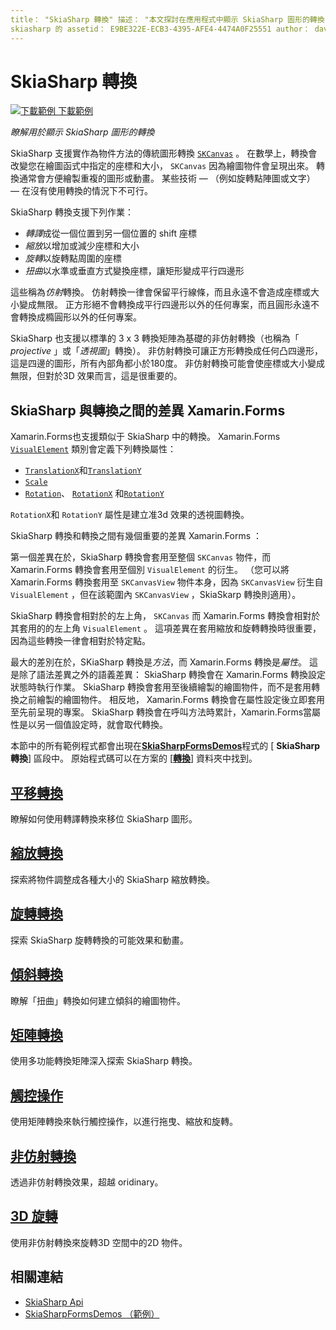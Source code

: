 ```yaml
---
title： "SkiaSharp 轉換" 描述： "本文探討在應用程式中顯示 SkiaSharp 圖形的轉換 Xamarin.Forms ，並使用範例程式碼示範這項功能。
skiasharp 的 assetid： E9BE322E-ECB3-4395-AFE4-4474A0F25551 author： davidbritch ms-chap： dabritch ms. date： 03/10/2017 no-loc： [ Xamarin.Forms ，]，-. Xamarin.Essentials
---
```


# <a name="skiasharp-transforms"></a>SkiaSharp 轉換

[![下載範例 ](~/media/shared/download.png) 下載範例](https://docs.microsoft.com/samples/xamarin/xamarin-forms-samples/skiasharpforms-demos)

_瞭解用於顯示 SkiaSharp 圖形的轉換_

SkiaSharp 支援實作為物件方法的傳統圖形轉換 [`SKCanvas`](xref:SkiaSharp.SKCanvas) 。 在數學上，轉換會改變您在繪圖函式中指定的座標和大小， `SKCanvas` 因為繪圖物件會呈現出來。 轉換通常會方便繪製重複的圖形或動畫。 某些技術 &mdash; （例如旋轉點陣圖或文字） &mdash; 在沒有使用轉換的情況下不可行。

SkiaSharp 轉換支援下列作業：

- *轉譯*成從一個位置到另一個位置的 shift 座標
- *縮放*以增加或減少座標和大小
- *旋轉*以旋轉點周圍的座標
- *扭曲*以水準或垂直方式變換座標，讓矩形變成平行四邊形

這些稱為*仿射*轉換。 仿射轉換一律會保留平行線條，而且永遠不會造成座標或大小變成無限。 正方形絕不會轉換成平行四邊形以外的任何專案，而且圓形永遠不會轉換成橢圓形以外的任何專案。

SkiaSharp 也支援以標準的 3 x 3 轉換矩陣為基礎的非仿射轉換（也稱為「 *projective* 」或「*透視圖*」轉換）。 非仿射轉換可讓正方形轉換成任何凸四邊形，這是四邊的圖形，所有內部角都小於180度。 非仿射轉換可能會使座標或大小變成無限，但對於3D 效果而言，這是很重要的。

## <a name="differences-between-skiasharp-and-xamarinforms-transforms"></a>SkiaSharp 與轉換之間的差異 Xamarin.Forms

Xamarin.Forms也支援類似于 SkiaSharp 中的轉換。 Xamarin.Forms [`VisualElement`](xref:Xamarin.Forms.VisualElement) 類別會定義下列轉換屬性：

- [`TranslationX`](xref:Xamarin.Forms.VisualElement.TranslationX)和[`TranslationY`](xref:Xamarin.Forms.VisualElement.TranslationY)
- [`Scale`](xref:Xamarin.Forms.VisualElement.Scale)
- [`Rotation`](xref:Xamarin.Forms.VisualElement.Rotation)、 [`RotationX`](xref:Xamarin.Forms.VisualElement.RotationX) 和[`RotationY`](xref:Xamarin.Forms.VisualElement.RotationY)

`RotationX`和 `RotationY` 屬性是建立准3d 效果的透視圖轉換。

SkiaSharp 轉換和轉換之間有幾個重要的差異 Xamarin.Forms ：

第一個差異在於，SkiaSharp 轉換會套用至整個 `SKCanvas` 物件，而 Xamarin.Forms 轉換會套用至個別 `VisualElement` 的衍生。 （您可以將 Xamarin.Forms 轉換套用至 `SKCanvasView` 物件本身，因為 `SKCanvasView` 衍生自 `VisualElement` ，但在該範圍內 `SKCanvasView` ，SkiaSkarp 轉換則適用）。

SkiaSharp 轉換會相對於的左上角， `SKCanvas` 而 Xamarin.Forms 轉換會相對於其套用的的左上角 `VisualElement` 。 這項差異在套用縮放和旋轉轉換時很重要，因為這些轉換一律會相對於特定點。

最大的差別在於，SKiaSharp 轉換是*方法*，而 Xamarin.Forms 轉換是*屬性*。 這是除了語法差異之外的語義差異： SkiaSharp 轉換會在 Xamarin.Forms 轉換設定狀態時執行作業。 SkiaSharp 轉換會套用至後續繪製的繪圖物件，而不是套用轉換之前繪製的繪圖物件。 相反地， Xamarin.Forms 轉換會在屬性設定後立即套用至先前呈現的專案。 SkiaSharp 轉換會在呼叫方法時累計，Xamarin.Forms當屬性是以另一個值設定時，就會取代轉換。

本節中的所有範例程式都會出現在[**SkiaSharpFormsDemos**](https://docs.microsoft.com/samples/xamarin/xamarin-forms-samples/skiasharpforms-demos)程式的 [ **SkiaSharp 轉換**] 區段中。 原始程式碼可以在方案的 [[**轉換**](https://github.com/xamarin/xamarin-forms-samples/tree/master/SkiaSharpForms/Demos/Demos/SkiaSharpFormsDemos/Transforms)] 資料夾中找到。

## <a name="the-translate-transform"></a>[平移轉換](translate.md)

瞭解如何使用轉譯轉換來移位 SkiaSharp 圖形。

## <a name="the-scale-transform"></a>[縮放轉換](scale.md)

探索將物件調整成各種大小的 SkiaSharp 縮放轉換。

## <a name="the-rotate-transform"></a>[旋轉轉換](rotate.md)

探索 SkiaSharp 旋轉轉換的可能效果和動畫。

## <a name="the-skew-transform"></a>[傾斜轉換](skew.md)

瞭解「扭曲」轉換如何建立傾斜的繪圖物件。

## <a name="matrix-transforms"></a>[矩陣轉換](matrix.md)

使用多功能轉換矩陣深入探索 SkiaSharp 轉換。

## <a name="touch-manipulations"></a>[觸控操作](touch.md)

使用矩陣轉換來執行觸控操作，以進行拖曳、縮放和旋轉。

## <a name="non-affine-transforms"></a>[非仿射轉換](non-affine.md)

透過非仿射轉換效果，超越 oridinary。

## <a name="3d-rotation"></a>[3D 旋轉](3d-rotation.md)

使用非仿射轉換來旋轉3D 空間中的2D 物件。

## <a name="related-links"></a>相關連結

- [SkiaSharp Api](https://docs.microsoft.com/dotnet/api/skiasharp)
- [SkiaSharpFormsDemos （範例）](https://docs.microsoft.com/samples/xamarin/xamarin-forms-samples/skiasharpforms-demos)
